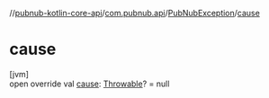 //[pubnub-kotlin-core-api](../../../index.md)/[com.pubnub.api](../index.md)/[PubNubException](index.md)/[cause](cause.md)

# cause

[jvm]\
open override val [cause](cause.md): [Throwable](https://kotlinlang.org/api/core/kotlin-stdlib/kotlin/-throwable/index.html)? = null
